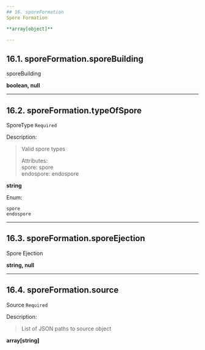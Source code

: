 ```yaml
---
## 16. sporeFormation
Spore Formation  

**array[object]**

---
```

## 16.1. sporeFormation.sporeBuilding
sporeBuilding  

**boolean, null**

---
## 16.2. sporeFormation.typeOfSpore
SporeType  `Required`

Description:
> Valid spore types  
>  
> Attributes:  
>     spore: spore  
>     endospore: endospore  

**string**

Enum:

	spore
	endospore

---
## 16.3. sporeFormation.sporeEjection
Spore Ejection  

**string, null**

---
## 16.4. sporeFormation.source
Source  `Required`

Description:
> List of JSON paths to source object  

**array[string]**
